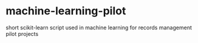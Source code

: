 # machine-learning-pilot
short scikit-learn script used in machine learning for records management pilot projects
